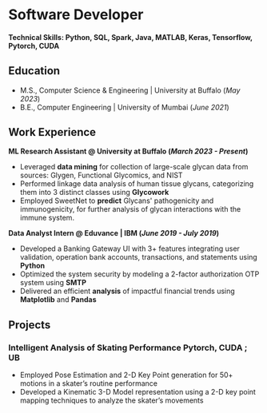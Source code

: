 # Software Developer

#### Technical Skills: Python, SQL, Spark, Java, MATLAB, Keras, Tensorflow, Pytorch, CUDA

## Education
- M.S., Computer Science & Engineering | University at Buffalo (_May 2023_)	 			        		
- B.E., Computer Engineering | University of Mumbai (_June 2021_)

## Work Experience
**ML Research Assistant @ University at Buffalo (_March 2023 - Present_)**
- Leveraged **data mining** for collection of large-scale glycan data from sources: Glygen, Functional Glycomics, and NIST 
- Performed linkage data analysis of human tissue glycans, categorizing them into 3 distinct classes using **Glycowork** 
- Employed SweetNet to **predict** Glycans' pathogenicity and immunogenicity, for further analysis of glycan interactions with the immune system.

**Data Analyst Intern @ Eduvance | IBM (_June 2019 - July 2019_)**
- Developed a Banking Gateway UI with 3+ features integrating user validation, operation bank accounts, transactions, and 
statements using **Python**  
- Optimized the system security by modeling a 2-factor authorization OTP system using **SMTP** 
- Delivered an efficient **analysis** of impactful financial trends using **Matplotlib** and **Pandas**

## Projects
###  Intelligent Analysis of Skating Performance Pytorch, CUDA ; UB
- Employed Pose Estimation and 2-D Key Point generation for 50+ motions in a skater’s routine performance 
- Developed a Kinematic 3-D Model representation using a 2-D key point mapping techniques to analyze the skater’s movements